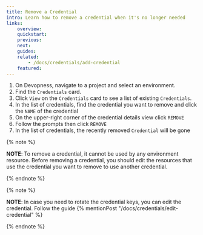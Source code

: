 ```yaml
---
title: Remove a Credential
intro: Learn how to remove a credential when it's no longer needed
links:
    overview:
    quickstart:
    previous:
    next:
    guides:
    related:
        - /docs/credentials/add-credential
    featured:
---
```


1. On Devopness, navigate to a project and select an environment.
1. Find the `Credentials` card.
1. Click `View` on the `Credentials` card to see a list of existing `Credentials`.
1. In the list of credentials, find the credential you want to remove and click the `NAME` of the credential
1. On the upper-right corner of the credential details view click `REMOVE`
1. Follow the prompts then click `REMOVE`
1. In the list of credentials, the recently removed `Credential` will be gone

{% note %}

**NOTE**: To remove a credential, it cannot be used by any environment resource. Before removing a credential, you should edit the resources that use the credential you want to remove to use another credential.

{% endnote %}

{% note %}

**NOTE**: In case you need to rotate the credential keys, you can edit the credential. Follow the guide {% mentionPost "/docs/credentials/edit-credential" %}

{% endnote %}

